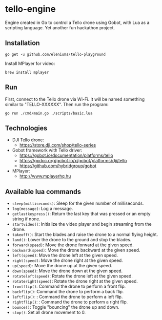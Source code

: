# tello-engine
Engine created in Go to control a Tello drone using Gobot, with Lua as a scripting language. Yet another fun hackathon project.

## Installation
```
go get -u github.com/eleniums/tello-playground
```

Install MPlayer for video:
```
brew install mplayer
```

## Run
First, connect to the Tello drone via Wi-Fi. It will be named something similar to "TELLO-XXXXXX". Then run the program:
```
go run ./cmd/main.go ./scripts/basic.lua
```

## Technologies
- DJI Tello drone:
    - https://store.dji.com/shop/tello-series
- Gobot framework with Tello driver:
    - https://gobot.io/documentation/platforms/tello
    - https://godoc.org/gobot.io/x/gobot/platforms/dji/tello
    - https://github.com/hybridgroup/gobot
- MPlayer:
    - http://www.mplayerhq.hu

## Available lua commands
- `sleep(milliseconds)`: Sleep for the given number of milliseconds.
- `log(message)`: Log a message.
- `getlastkeypress()`: Return the last key that was pressed or an empty string if none.
- `startvideo()`: Initialize the video player and begin streaming from the drone.
- `takeoff()`: Start the blades and raise the drone to a normal flying height.
- `land()`: Lower the drone to the ground and stop the blades.
- `forward(speed)`: Move the drone forward at the given speed.
- `backward(speed)`: Move the drone backward at the given speed.
- `left(speed)`: Move the drone left at the given speed.
- `right(speed)`: Move the drone right at the given speed.
- `up(speed)`: Move the drone up at the given speed.
- `down(speed)`: Move the drone down at the given speed.
- `rotateleft(speed)`: Rotate the drone left at the given speed.
- `rotateright(speed)`: Rotate the drone right at the given speed.
- `frontflip()`: Command the drone to perform a front flip.
- `backflip()`: Command the drone to perform a back flip.
- `leftflip()`: : Command the drone to perform a left flip.
- `rightflip()`: : Command the drone to perform a right flip.
- `bounce()`: Toggle "bouncing" the drone up and down.
- `stop()`: Set all drone movement to 0.